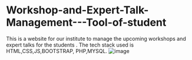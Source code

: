 # Workshop-and-Expert-Talk-Management---Tool-of-student
This is a website for our institute to manage the upcoming workshops and expert talks for the students . The tech stack used is HTML,CSS,JS,BOOTSTRAP, PHP,MYSQL.
![image](https://user-images.githubusercontent.com/79683880/167289792-58a54ce9-f812-40fb-9986-42de025659dd.png)

